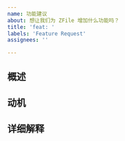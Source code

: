 ```yaml
---
name: 功能建议
about: 想让我们为 ZFile 增加什么功能吗？
title: 'feat: '
labels: 'Feature Request'
assignees: ''

---
```


<!--
  你好！感谢你愿意考虑希望 ZFile 增加某个新功能。请花一点点时间尽量详细地回答以下基础问题。

  谢谢！
-->

## 概述

<!--
  对这个新功能的一段描述
-->

## 动机

<!--
  为什么你希望在 ZFile 中使用这个功能？
-->

## 详细解释

<!--
  详细描述这个新功能。

  如果这是一个小功能，你可以忽略这部分。
-->
